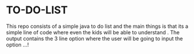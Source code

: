 # TO-DO-LIST
This repo consists of a simple java to do list and the main things is that its a simple line of code where even the kids will be able to understand . The output contains the 3 line option where the user will be going to input  the option ...!
